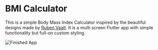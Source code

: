 # BMI Calculator 
This is a simple Body Mass Index Calculator inspired by the beautiful designs made by [Ruben Vaalt](https://dribbble.com/shots/4585382-Simple-BMI-Calculator). It is a multi screen Flutter app with simple functionality but full-on custom styling. 

![Finished App](https://github.com/londonappbrewery/Images/blob/master/bmi-calc-demo.gif)